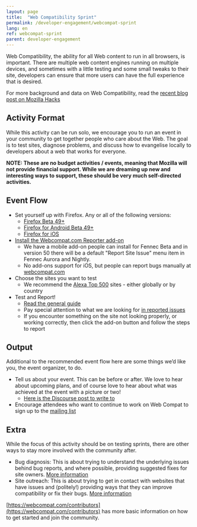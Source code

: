 ```yaml
---
layout: page
title:  "Web Compatibility Sprint"
permalink: /developer-engagement/webcompat-sprint
lang: en
ref: webcompat-sprint
parent: developer-engagement
---
```


Web Compatibility, the ability for all Web content to run in all browsers, is important. There are multiple web content engines running on multiple devices, and sometimes with a little testing and some small tweaks to their site, developers can ensure that more users can have the full experience that is desired.

For more background and data on Web Compatibility, read the [recent blog post on Mozilla Hacks](https://hacks.mozilla.org/2016/07/make-the-web-work-for-everyone/)

## Activity Format

While this activity can be run solo, we encourage you to run an event in your community to get together people who care about the Web. The goal is to test sites, diagnose problems, and discuss how to evangelise locally to developers about a web that works for everyone.

__NOTE: These are no budget activities / events, meaning that Mozilla will not provide financial support. While we are dreaming up new and interesting ways to support, these should be very much self-directed activities.__

## Event Flow

* Set yourself up with Firefox. Any or all of the following versions:
    * [Firefox Beta 49+](https://www.mozilla.org//firefox/channel/)
    * [Firefox for Android Beta 49+](https://www.mozilla.org//firefox/channel/)
    * [Firefox for iOS](https://www.mozilla.org/firefox/ios/)
* [Install the Webcompat.com Reporter add-on](https://addons.mozilla.org/firefox/addon/webcompatcom-reporter/)
    * We have a mobile add-on people can install for Fennec Beta and in version 50 there will be a default "Report Site Issue" menu item in Fennec Aurora and Nightly.
    * No add-ons support for iOS, but people can report bugs manually at [webcompat.com](https://webcompat.com)
* Choose the sites you want to test
    * We recommend the [Alexa Top 500](http://www.alexa.com/topsites) sites - either globally or by country
* Test and Report!
    * [Read the general guide](https://wiki.mozilla.org/Compatibility/Guide)
    * Pay special attention to what we are looking for [in reported issues](https://wiki.mozilla.org/Compatibility/Guide#Reporting_a_Web_compatibility_issue)
    * If you encounter something on the site not looking properly, or working correctly, then click the add-on button and follow the steps to report

## Output
Additional to the recommended event flow here are some things we’d like you, the event organizer, to do.

* Tell us about your event. This can be before or after. We love to hear about upcoming plans, and of course love to hear about what was achieved at the event with a picture or two!
    * [Here is the Discourse post to write to]()
* Encourage attendees who want to continue to work on Web Compat to sign up to the [mailing list](https://www.mozilla.org/en-US/about/forums/#compatibility)

## Extra
While the focus of this activity should be on testing sprints, there are other ways to stay more involved with the community after.

* Bug diagnosis: This is about trying to understand the underlying issues behind bug reports, and where possible, providing suggested fixes for site owners. [More information](https://github.com/mozilla/participation-org/issues/237#issuecomment-163632626)
* Site outreach: This is about trying to get in contact with websites that have issues and (politely!) providing ways that they can improve compatibility or fix their bugs. [More information](https://github.com/mozilla/participation-org/issues/237#issuecomment-163632354)

[https://webcompat.com/contributors](https://webcompat.com/contributors) has more basic information on how to get started and join the community.
